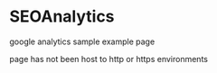 # SEOAnalytics

google analytics sample example page

page has not been host to http or https environments


